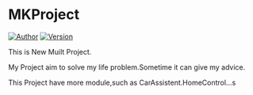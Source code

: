 # MKProject
[![Author](https://img.shields.io/badge/Author-LMK-blue.svg)]()
[![Version](https://img.shields.io/badge/Version-1.0-blue.svg)]()


This is New Muilt Project.

My Project aim to solve my life problem.Sometime it can give my advice.

This Project have more module,such as CarAssistent.HomeControl...s


